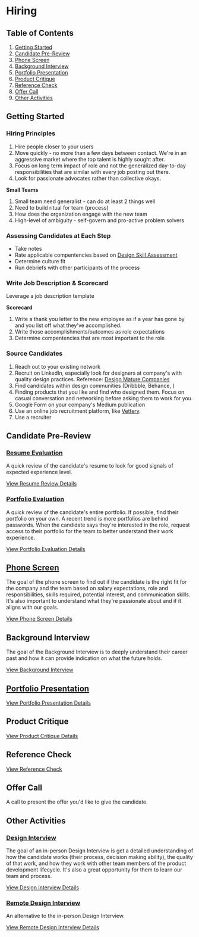 # Hiring

## Table of Contents
1. [Getting Started](#getting-started)
2. [Candidate Pre-Review](#candidate-pre-review)
3. [Phone Screen](#phone-screen)
4. [Background Interview](#background-interview)
5. [Portfolio Presentation](#portfolio-presentation)
6. [Product Critique](#product-critique)
7. [Reference Check](#reference-check)
8.  [Offer Call](#offer-call)
9.  [Other Activities](#other-activities)

## Getting Started

### Hiring Principles
1. Hire people closer to your users
2. Move quickly - no more than a few days between contact. We're in an aggressive market where the top talent is highly sought after.
3. Focus on long term impact of role and not the generalized day-to-day responsibilities that are similar with every job posting out there.
4. Look for passionate advocates rather than collective okays.

**Small Teams**
1. Small team need generalist - can do at least 2 things well
2. Need to build ritual for team (process)
3. How does the organization engage with the new team
4. High-level of ambiguity - self-govern and pro-active problem solvers

### Assessing Candidates at Each Step
- Take notes
- Rate applicable compentencies based on [Design Skill Assessment](http://designskillassessment.joesteinkamp.com)
- Determine culture fit
- Run debriefs with other participants of the process

### Write Job Description & Scorecard
Leverage a job description template

**Scorecard**
1. Write a thank you letter to the new employee as if a year has gone by and you list off what they've accomplished.
2. Write those accomplishments/outcomes as role expectations
3. Determine compentencies that are most important to the role

### Source Candidates
1. Reach out to your existing network
2. Recruit on LinkedIn, especially look for designers at company's with quality design practices. Reference: [Design Mature Companies](https://airtable.com/shr5V0MYvD2piGcI3/tbl5NSdslsyFRfE8v?blocks=hide)
3. Find candidates within design communities (Dribbble, Behance, )
4. Finding products that you like and find who designed them. Focus on casual conversation and networking before asking them to work for you.
5. Google Form on your company's Medium publication
6. Use an online job recruitment platform, like [Vettery](https://www.vettery.com/).
7. Use a recruiter


## Candidate Pre-Review

### [Resume Evaluation](./Hiring/resume-evaluation.md)
A quick review of the candidate's resume to look for good signals of expected experience level.

[View Resume Review Details](./Hiring/resume-review.md)

### [Portfolio Evaluation](./Hiring/portfolio-evaluation.md)
A quick review of the candidate's entire portfolio. If possible, find their portfolio on your own. A recent trend is more portfolios are behind passwords. When the candidate says they're interested in the role, request access to their portfolio for the team to better understand their work experience. 

[View Portfolio Evaluation Details](./Hiring/portfolio-evaluation.md)


## [Phone Screen](./Hiring/phone-screen.md)
The goal of the phone screen to find out if the candidate is the right fit for the company and the team based on salary expectations, role and responsibilities, skills required, potential interest, and communication skills. It's also important to understand what they're passionate about and if it aligns with our goals.

[View Phone Screen Details](./Hiring/phone-screen.md)

## Background Interview
The goal of the Background Interview is to deeply understand their career past and how it can provide indication on what the future holds.

[View Background Interview](./Hiring/background-interview.md)


## [Portfolio Presentation](./Hiring/portfolio-presentation.md)

[View Portfolio Presentation Details](./Hiring/portfolio-presentation.md)



## Product Critique
[View Product Critique Details](./Hiring/product-critique.md)


## Reference Check

[View Reference Check](./Hiring/reference-check.md)

## Offer Call
A call to present the offer you'd like to give the candidate.


## Other Activities

### [Design Interview](./Hiring/design-interview.md)
The goal of an in-person Design Interview is get a detailed understanding of how the candidate works (their process, decision making ability), the quality of that work, and how they work with other team members of the product development lifecycle. It's also a great opportunity for them to learn our team and process.

[View Design Interview Details](./Hiring/design-interview.md)

### [Remote Design Interview](./Hiring/remote-design-interview.md)
An alternative to the in-person Design Interview.

[View Remote Design Interview Details](./Hiring/remote-design-interview.md)